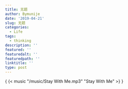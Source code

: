 ```yaml
---
title: 无题
author: Bymunije
date: '2019-04-21'
slug: 无题
categories:
  - Life
tags:
  - thinking
description: ''
featured: ''
featuredalt: ''
featuredpath: ''
linktitle: ''
type: post
---
```

{ {< music "/music/Stay With Me.mp3" "Stay With Me" >} }